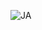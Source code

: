 ![JA](https://github.com/deveshkumar-2000/HTML-CSS-10-Projects-/assets/103423370/07bee4d7-076a-4a55-a03f-b3f2602f13bc)
